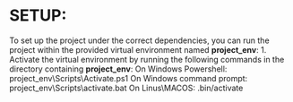 # SETUP:

To set up the project under the correct dependencies, you can run the project within the provided virtual environment named __project_env__:
    1. Activate the virtual environment by running the following commands in the directory containing __project_env__:
        On Windows Powershell: project_env\Scripts\Activate.ps1
        On Windows command prompt: project_env\Scripts\activate.bat
        On Linus\MACOS: .bin/activate
